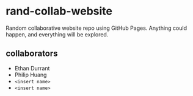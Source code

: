 rand-collab-website
===================

Random collaborative website repo using GitHub Pages. Anything could happen, and everything will be explored.


collaborators
-------------
  - Ethan Durrant
  - Philip Huang
  - `<insert name>`
  - `<insert name>`

